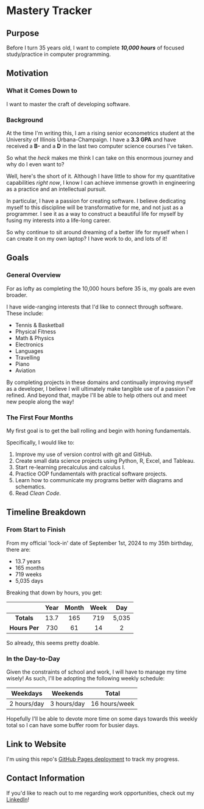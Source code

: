 # Mastery Tracker

## Purpose
Before I turn 35 years old, I want to complete **_10,000 hours_** of focused study/practice in computer programming.

## Motivation
### What it Comes Down to 
I want to master the craft of developing software. 

### Background
At the time I'm writing this, I am a rising senior econometrics student at the University of Illinois Urbana-Champaign. I have a **3.3 GPA** and have received a **B-** and a **D** in the last two computer science courses I've taken.

So what the *heck* makes me think I can take on this enormous journey and why do I even want to?

Well, here's the short of it. Although I have little to show for my quantitative capabilities *right now*, I know I can achieve immense growth in engineering as a practice and an intellectual pursuit. 

In particular, I have a passion for creating software. I believe dedicating myself to this discipline will be transformative for me, and not just as a programmer. I see it as a way to construct a beautiful life for myself by fusing my interests into a life-long career.

So why continue to sit around dreaming of a better life for myself when I can create it on my own laptop? I have work to do, and lots of it!

## Goals
### General Overview
For as lofty as completing the 10,000 hours before 35 is, my goals are even broader.

I have wide-ranging interests that I'd like to connect through software. These include:
- Tennis & Basketball
- Physical Fitness
- Math & Physics
- Electronics
- Languages
- Travelling
- Piano
- Aviation

By completing projects in these domains and continually improving myself as a developer, I believe I will ultimately make tangible use of a passion I've refined. And beyond that, maybe I'll be able to help others out and meet new people along the way!

### The First Four Months
My first goal is to get the ball rolling and begin with honing fundamentals. 

Specifically, I would like to:

1. Improve my use of version control with git and GitHub. 
2. Create small data science projects using Python, R, Excel, and Tableau.
3. Start re-learning precalculus and calculus I.
4. Practice OOP fundamentals with practical software projects.
5. Learn how to communicate my programs better with diagrams and schematics. 
6. Read *Clean Code*. 

## Timeline Breakdown 
### From Start to Finish 
From my official 'lock-in' date of September 1st, 2024 to my 35th birthday, there are:

- 13.7 years
- 165 months
- 719 weeks
- 5,035 days

Breaking that down by hours, you get:

| | Year | Month | Week | Day
:---: | :---: | :---: | :---: | :---:
| **Totals** | 13.7 | 165 | 719 | 5,035
| **Hours Per** | 730 | 61 | 14 | 2

So already, this seems pretty doable.

### In the Day-to-Day 
Given the constraints of school and work, I will have to manage my time wisely! As such, I'll be adopting the following weekly schedule:

Weekdays | Weekends | Total
:---: | :---: | :---:
2 hours/day | 3 hours/day | 16 hours/week

Hopefully I'll  be able to devote more time on some days towards this weekly total so I can have some buffer room for busier days.

## Link to Website
I'm using this repo's [GitHub Pages deployment](https://lmarren1.github.io/mastery-tracker/ "My Mastery Tracker") to track my progress. 

## Contact Information
If you'd like to reach out to me regarding work opportunities, check out my [LinkedIn](https://www.linkedin.com/in/luke-marren-aa9912206/ "Luke Marren's LinkedIn Profile")!
